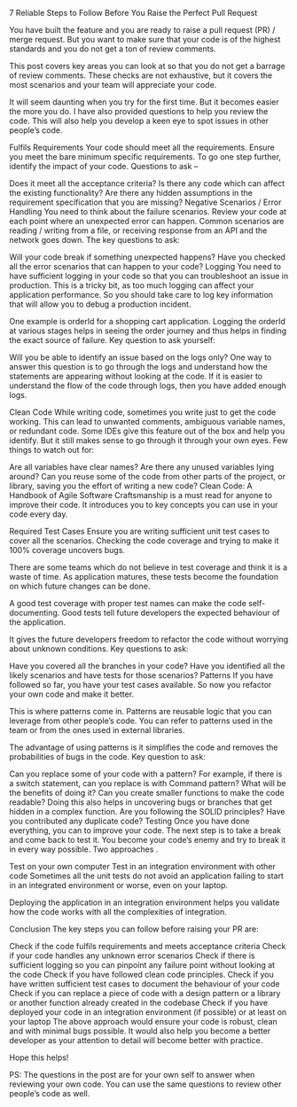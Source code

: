 7 Reliable Steps to Follow Before You Raise the Perfect Pull Request

You have built the feature and you are ready to raise a pull request (PR) / merge request. But you want to make sure that your code is of the highest standards and you do not get a ton of review comments.

This post covers key areas you can look at so that you do not get a barrage of review comments. These checks are not exhaustive, but it covers the most scenarios and your team will appreciate your code.

It will seem daunting when you try for the first time. But it becomes easier the more you do. I have also provided questions to help you review the code. This will also help you develop a keen eye to spot issues in other people’s code.

Fulfils Requirements
Your code should meet all the requirements. Ensure you meet the bare minimum specific requirements. To go one step further, identify the impact of your code. Questions to ask –

Does it meet all the acceptance criteria?
Is there any code which can affect the existing functionality?
Are there any hidden assumptions in the requirement specification that you are missing?
Negative Scenarios / Error Handling
You need to think about the failure scenarios. Review your code at each point where an unexpected error can happen. Common scenarios are reading / writing from a file, or receiving response from an API and the network goes down. The key questions to ask:

Will your code break if something unexpected happens?
Have you checked all the error scenarios that can happen to your code?
Logging
You need to have sufficient logging in your code so that you can troubleshoot an issue in production. This is a tricky bit, as too much logging can affect your application performance. So you should take care to log key information that will allow you to debug a production incident.

One example is orderId for a shopping cart application. Logging the orderId at various stages helps in seeing the order journey and thus helps in finding the exact source of failure. Key question to ask yourself:

Will you be able to identify an issue based on the logs only?
One way to answer this question is to go through the logs and understand how the statements are appearing without looking at the code. If it is easier to understand the flow of the code through logs, then you have added enough logs.

Clean Code
While writing code, sometimes you write just to get the code working. This can lead to unwanted comments, ambiguous variable names, or redundant code. Some IDEs give this feature out of the box and help you identify. But it still makes sense to go through it through your own eyes. Few things to watch out for:

Are all variables have clear names?
Are there any unused variables lying around?
Can you reuse some of the code from other parts of the project, or library, saving you the effort of writing a new code?
Clean Code: A Handbook of Agile Software Craftsmanship is a must read for anyone to improve their code. It introduces you to key concepts you can use in your code every day.

Required Test Cases
Ensure you are writing sufficient unit test cases to cover all the scenarios. Checking the code coverage and trying to make it 100% coverage uncovers bugs.

There are some teams which do not believe in test coverage and think it is a waste of time. As application matures, these tests become the foundation on which future changes can be done.

A good test coverage with proper test names can make the code self-documenting. Good tests tell future developers the expected behaviour of the application.

It gives the future developers freedom to refactor the code without worrying about unknown conditions. Key questions to ask:

Have you covered all the branches in your code?
Have you identified all the likely scenarios and have tests for those scenarios?
Patterns
If you have followed so far, you have your test cases available. So now you refactor your own code and make it better.

This is where patterns come in. Patterns are reusable logic that you can leverage from other people’s code. You can refer to patterns used in the team or from the ones used in external libraries.

The advantage of using patterns is it simplifies the code and removes the probabilities of bugs in the code. Key question to ask:

Can you replace some of your code with a pattern? For example, if there is a switch statement, can you replace is with Command pattern? What will be the benefits of doing it?
Can you create smaller functions to make the code readable? Doing this also helps in uncovering bugs or branches that get hidden in a complex function.
Are you following the SOLID principles?
Have you contributed any duplicate code?
Testing
Once you have done everything, you can to improve your code. The next step is to take a break and come back to test it. You become your code’s enemy and try to break it in every way possible. Two approaches .

Test on your own computer
Test in an integration environment with other code
Sometimes all the unit tests do not avoid an application failing to start in an integrated environment or worse, even on your laptop.

Deploying the application in an integration environment helps you validate how the code works with all the complexities of integration.

Conclusion
The key steps you can follow before raising your PR are:

Check if the code fulfils requirements and meets acceptance criteria
Check if your code handles any unknown error scenarios
Check if there is sufficient logging so you can pinpoint any failure point without looking at the code
Check if you have followed clean code principles.
Check if you have written sufficient test cases to document the behaviour of your code
Check if you can replace a piece of code with a design pattern or a library or another function already created in the codebase
Check if you have deployed your code in an integration environment (if possible) or at least on your laptop
The above approach would ensure your code is robust, clean and with minimal bugs possible. It would also help you become a better developer as your attention to detail will become better with practice.

Hope this helps!

PS: The questions in the post are for your own self to answer when reviewing your own code. You can use the same questions to review other people’s code as well.
